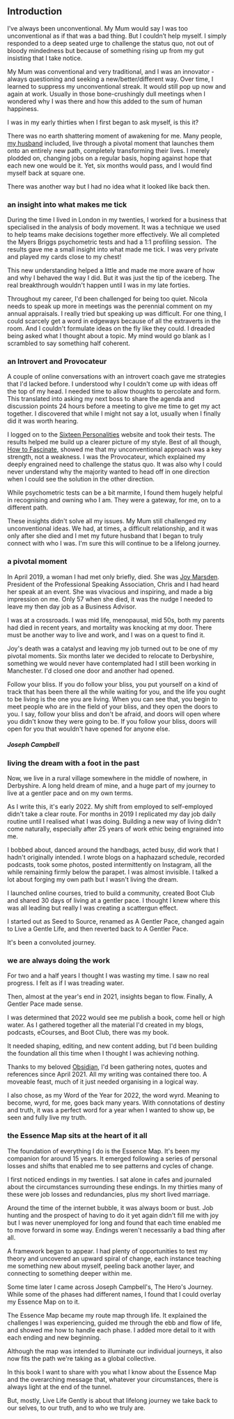 ## Introduction

I’ve always been unconventional. My Mum would say I was too unconventional as if that was a bad thing. But I couldn’t help myself. I simply responded to a deep seated urge to challenge the status quo, not out of bloody mindedness but because of something rising up from my gut insisting that I take notice. 

My Mum was conventional and very traditional, and I was an innovator - always questioning and seeking a new/better/different way. Over time, I learned to suppress my unconventional streak. It would still pop up now and again at work. Usually in those bone-crushingly dull meetings when I wondered why I was there and how this added to the sum of human happiness. 

I was in my early thirties when I first began to ask myself, is this it? 

There was no earth shattering moment of awakening for me. Many people, [my husband](https://theblindwoodturner.co.uk) included, live through a pivotal moment that launches them onto an entirely new path, completely transforming their lives. I merely plodded on, changing jobs on a regular basis, hoping against hope that each new one would be it. Yet, six months would pass, and I would find myself back at square one. 

There was another way but I had no idea what it looked like back then.

### an insight into what makes me tick

During the time I lived in London in my twenties, I worked for a business that specialised in the analysis of body movement. It was a technique we used to help teams make decisions together more effectively. We all completed the Myers Briggs psychometric tests and had a 1:1 profiling session.  The results gave me a small insight into what made me tick. I was very private and played my cards close to my chest!

This new understanding helped a little and made me more aware of how and why I behaved the way I did. But it was just the tip of the iceberg. The real breakthrough wouldn't happen until I was in my late forties.

Throughout my career, I'd been challenged for being too quiet. Nicola needs to speak up more in meetings was the perennial comment on my annual appraisals. I really tried but speaking up was difficult. For one thing, I could scarcely get a word in edgeways because of all the extraverts in the room. And I couldn't formulate ideas on the fly like they could. I dreaded being asked what I thought about a topic. My mind would go blank as I scrambled to say something half coherent.

### an Introvert and Provocateur

A couple of online conversations with an introvert coach gave me strategies that I'd lacked before. I understood why I couldn't come up with ideas off the top of my head. I needed time to allow thoughts to percolate and form. This translated into asking my next boss to share the agenda and discussion points 24 hours before a meeting to give me time to get my act together. I discovered that while I might not say a lot, usually when I finally did it was worth hearing.

I logged on to the [Sixteen Personalities](https://www.16personalities.com/) website and took their tests. The results helped me build up a clearer picture of my style. Best of all though, [How to Fascinate](https://www.howtofascinate.com/), showed me that my unconventional approach was a key strength, not a weakness. I was the Provocateur, which explained my deeply engrained need to challenge the status quo. It was also why I could never understand why the majority wanted to head off in one direction when I could see the solution in the other direction. 

While psychometric tests can be a bit marmite, I found them hugely helpful in recognising and owning who I am. They were a gateway, for me, on to a different path.

These insights didn't solve all my issues. My Mum still challenged my unconventional ideas. We had, at times, a difficult relationship, and it was only after she died and I met my future husband that I began to truly connect with who I was. I'm sure this will continue to be a lifelong journey.

### a pivotal moment

In April 2019, a woman I had met only briefly, died. She was [Joy Marsden](https://twitter.com/joymarsden). President of the Professional Speaking Association, Chris and I had heard her speak at an event. She was vivacious and inspiring, and made a big impression on me. Only 57 when she died, it was the nudge I needed to leave my then day job as a Business Advisor.

I was at a crossroads. I was mid life, menopausal, mid 50s, both my parents had died in recent years, and mortality was knocking at my door. There must be another way to live and work, and I was on a quest to find it.

Joy's death was a catalyst and leaving my job turned out to be one of my pivotal moments. Six months later we decided to relocate to Derbyshire, something we would never have contemplated had I still been working in Manchester. I'd closed one door and another had opened.

Follow your bliss. If you do follow your bliss, you put yourself on a kind of track that has been there all the while waiting for you, and the life you ought to be living is the one you are living. When you can see that, you begin to meet people who are in the field of your bliss, and they open the doors to you. I say, follow your bliss and don't be afraid, and doors will open where you didn't know they were going to be. If you follow your bliss, doors will open for you that wouldn't have opened for anyone else.

##### Joseph Campbell

### living the dream with a foot in the past

Now, we live in a rural village somewhere in the middle of nowhere, in Derbyshire. A long held dream of mine, and a huge part of my journey to live at a gentler pace and on my own terms.

As I write this, it's early 2022. My shift from employed to self-employed didn't take a clear route. For months in 2019 I replicated my day job daily routine until I realised what I was doing. Building a new way of living didn't come naturally, especially after 25 years of work ethic being engrained into me. 

I bobbed about, danced around the handbags, acted busy, did work that I hadn't originally intended. I wrote blogs on a haphazard schedule, recorded podcasts, took some photos, posted intermittently on Instagram, all the while remaining firmly below the parapet. I was almost invisible. I talked a lot about forging my own path but I wasn't living the dream.

I launched online courses, tried to build a community, created Boot Club and shared 30 days of living at a gentler pace. I thought I knew where this was all leading but really I was creating a scattergun effect.

I started out as Seed to Source, renamed as A Gentler Pace, changed again to Live a Gentle Life, and then reverted back to A Gentler Pace.

It's been a convoluted journey. 

### we are always doing the work

For two and a half years I thought I was wasting my time. I saw no real progress. I felt as if I was treading water. 

Then, almost at the year's end in 2021, insights began to flow. Finally, A Gentler Pace made sense. 

I was determined that 2022 would see me publish a book, come hell or high water. As I gathered together all the material I'd created in my blogs, podcasts, eCourses, and Boot Club, there was my book.

It needed shaping, editing, and new content adding, but I'd been building the foundation all this time when I thought I was achieving nothing.

Thanks to my beloved [Obsidian](https://obsidian.md/), I'd been gathering notes, quotes and references since April 2021. All my writing was contained there too. A moveable feast, much of it just needed organising in a logical way. 

I also chose, as my Word of the Year for 2022, the word wyrd. Meaning to become, wyrd, for me, goes back many years. With connotations of destiny and truth, it was a perfect word for a year when I wanted to show up, be seen and fully live my truth.

### the Essence Map sits at the heart of it all

The foundation of everything I do is the Essence Map. It's been my companion for around 15 years. It emerged following a series of personal losses and shifts that enabled me to see patterns and cycles of change.

I first noticed endings in my twenties. I sat alone in cafes and journaled about the circumstances surrounding these endings. In my thirties many of these were job losses and redundancies, plus my short lived marriage.

Around the time of the internet bubble, it was always boom or bust. Job hunting and the prospect of having to do it yet again didn't fill me with joy but I was never unemployed for long and found that each time enabled me to move forward in some way. Endings weren't necessarily a bad thing after all.

A framework began to appear. I had plenty of opportunities to test my theory and uncovered an upward spiral of change, each instance teaching me something new about myself, peeling back another layer, and connecting to something deeper within me.

Some time later I came across Joseph Campbell's, The Hero's Journey. While some of the phases had different names, I found that I could overlay my Essence Map on to it.

The Essence Map became my route map through life. It explained the challenges I was experiencing, guided me through the ebb and flow of life, and showed me how to handle each phase. I added more detail to it with each ending and new beginning.

Although the map was intended to illuminate our individual journeys, it also now fits the path we're taking as a global collective.

In this book I want to share with you what I know about the Essence Map and the overarching message that, whatever your circumstances, there is always light at the end of the tunnel.

But, mostly, Live Life Gently is about that lifelong journey we take back to our selves, to our truth, and to who we truly are.